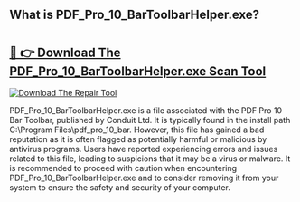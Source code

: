 ## What is PDF_Pro_10_BarToolbarHelper.exe? 

# <h2><a href="https://exedetect.com/download.php?PDF_Pro_10_BarToolbarHelper.exe">🔗 👉 Download The PDF_Pro_10_BarToolbarHelper.exe Scan Tool</a></h2>

[![Download The Repair Tool](https://exedetect.com/download-button.jpg)](https://exedetect.com/download.php?PDF_Pro_10_BarToolbarHelper.exe)

PDF_Pro_10_BarToolbarHelper.exe is a file associated with the PDF Pro 10 Bar Toolbar, published by Conduit Ltd. It is typically found in the install path C:\Program Files\pdf_pro_10_bar. However, this file has gained a bad reputation as it is often flagged as potentially harmful or malicious by antivirus programs. Users have reported experiencing errors and issues related to this file, leading to suspicions that it may be a virus or malware. It is recommended to proceed with caution when encountering PDF_Pro_10_BarToolbarHelper.exe and to consider removing it from your system to ensure the safety and security of your computer.